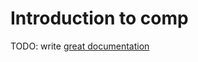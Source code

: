 # Introduction to comp

TODO: write [great documentation](http://jacobian.org/writing/great-documentation/what-to-write/)
